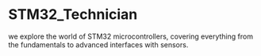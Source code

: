 # STM32_Technician
we explore the world of STM32 microcontrollers, covering everything from the fundamentals to advanced interfaces with sensors.
